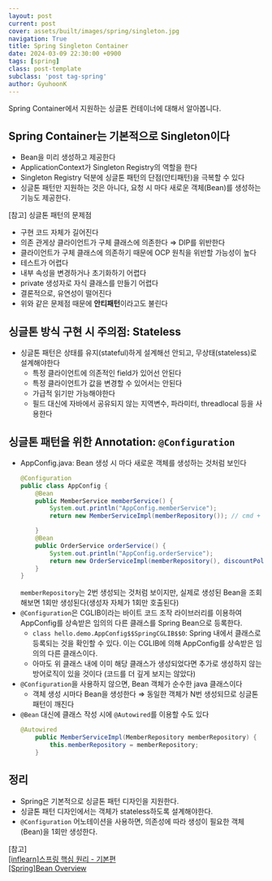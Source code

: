 ```yaml
---
layout: post
current: post
cover: assets/built/images/spring/singleton.jpg
navigation: True
title: Spring Singleton Container
date: 2024-03-09 22:30:00 +0900
tags: [spring]
class: post-template
subclass: 'post tag-spring'
author: GyuhoonK
---
```


Spring Container에서 지원하는 싱글톤 컨테이너에 대해서 알아봅니다.

## Spring Container는 기본적으로 Singleton이다
- Bean을 미리 생성하고 제공한다
- ApplicationContext가 Singleton Registry의 역할을 한다
- Singleton Registry 덕분에 싱글톤 패턴의 단점(안티패턴)을 극복할 수 있다
- 싱글톤 패턴만 지원하는 것은 아니다, 요청 시 마다 새로운 객체(Bean)를 생성하는 기능도 제공한다.

[참고] 싱글톤 패턴의 문제점
- 구현 코드 자체가 길어진다
- 의존 관게상 클라이언트가 구체 클래스에 의존한다 ⇒ DIP를 위반한다
- 클라이언트가 구체 클래스에 의존하기 때문에 OCP 원칙을 위반할 가능성이 높다
- 테스트가 어렵다
- 내부 속성을 변경하거나 초기화하기 어렵다
- private 생성자로 자식 클래스를 만들기 어렵다
- 결론적으로, 유연성이 떨어진다 
- 위와 같은 문제점 때문에 **안티패턴**이라고도 불린다


## 싱글톤 방식 구현 시 주의점: Stateless
- 싱글톤 패턴은 상태를 유지(stateful)하게 설계해선 안되고, 무상태(stateless)로 설계해야한다
    - 특정 클라이언트에 의존적인 field가 있어선 안된다
    - 특정 클라이언트가 값을 변경할 수 있어서는 안된다
    - 가급적 읽기만 가능해야한다
    - 필드 대신에 자바에서 공유되지 않는 지역변수, 파라미터, threadlocal 등을 사용한다

## 싱글톤 패턴을 위한 Annotation: `@Configuration`
- AppConfig.java: Bean 생성 시 마다 새로운 객체를 생성하는 것처럼 보인다
  ```java
  @Configuration
  public class AppConfig {
      @Bean
      public MemberService memberService() {
          System.out.println("AppConfig.memberService");
          return new MemberServiceImpl(memberRepository()); // cmd + opt + m (리팩토링)

      }
      @Bean
      public OrderService orderService() {
          System.out.println("AppConfig.orderService");
          return new OrderServiceImpl(memberRepository(), discountPolicy());
      }
  }
  ```
  `memberRepository`는 2번 생성되는 것처럼 보이지만, 실제로 생성된 Bean을 조회해보면 1회만 생성된다(생성자 자체가 1회만 호출된다)
- `@Configuration`은 CGLIB이라는 바이트 코드 조작 라이브러리를 이용하여 AppConfig를 상속받은 임의의 다른 클래스를 Spring Bean으로 등록한다.
  - `class hello.demo.AppConfig$$SpringCGLIB$$0`: Spring 내에서 클래스로 등록되는 것을 확인할 수 있다. 이는 CGLIB에 의해 AppConfig를 상속받은 임의의 다른 클래스이다.
  - 아마도 위 클래스 내에 이미 해당 클래스가 생성되었다면 추가로 생성하지 않는 방어로직이 있을 것이다 (코드를 더 깊게 보지는 않았다)
- `@Configuration`을 사용하지 않으면, Bean 객체가 순수한 java 클래스이다
  - 객체 생성 시마다 Bean을 생성한다 ⇒ 동일한 객체가 N번 생성되므로 싱글톤 패턴이 깨진다
- `@Bean` 대신에 클래스 작성 시에 `@Autowired`를 이용할 수도 있다
  ```java
  @Autowired
      public MemberServiceImpl(MemberRepository memberRepository) {
          this.memberRepository = memberRepository;
      }
  ```

## 정리
- Spring은 기본적으로 싱글톤 패턴 디자인을 지원한다.
- 싱글톤 패턴 디자인에서는 객체가 stateless하도록 설계해야한다.
- `@Configuration` 어노테이션을 사용하면, 의존성에 따라 생성이 필요한 객체(Bean)을 1회만 생성한다.

  
[참고]  
[[inflearn]스프링 핵심 원리 - 기본편](https://www.inflearn.com/course/%EC%8A%A4%ED%94%84%EB%A7%81-%ED%95%B5%EC%8B%AC-%EC%9B%90%EB%A6%AC-%EA%B8%B0%EB%B3%B8%ED%8E%B8/dashboard)  
[[Spring]Bean Overview
](https://docs.spring.io/spring-framework/reference/core/beans/definition.html)